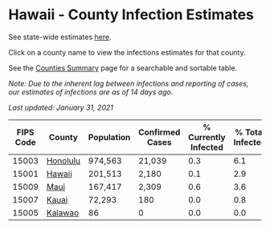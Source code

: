 # Hawaii - County Infection Estimates

See state-wide estimates [here](/infections/us-hi).

Click on a county name to view the infections estimates for that county.

See the [Counties Summary](/infections/summary-counties) page for a searchable and sortable table.

*Note: Due to the inherent lag between infections and reporting of cases, our estimates of infections are as of 14 days ago.*

*Last updated: January 31, 2021*

|   FIPS Code |               County |   Population |   Confirmed Cases |   % Currently Infected |   % Total Infected |
|-------------|----------------------|--------------|-------------------|------------------------|--------------------|
|       15003 | [Honolulu](honolulu) |      974,563 |            21,039 |                    0.3 |                6.1 |
|       15001 |     [Hawaii](hawaii) |      201,513 |             2,180 |                    0.1 |                2.9 |
|       15009 |         [Maui](maui) |      167,417 |             2,309 |                    0.6 |                3.6 |
|       15007 |       [Kauai](kauai) |       72,293 |               180 |                    0.0 |                0.8 |
|       15005 |   [Kalawao](kalawao) |           86 |                 0 |                    0.0 |                0.0 |